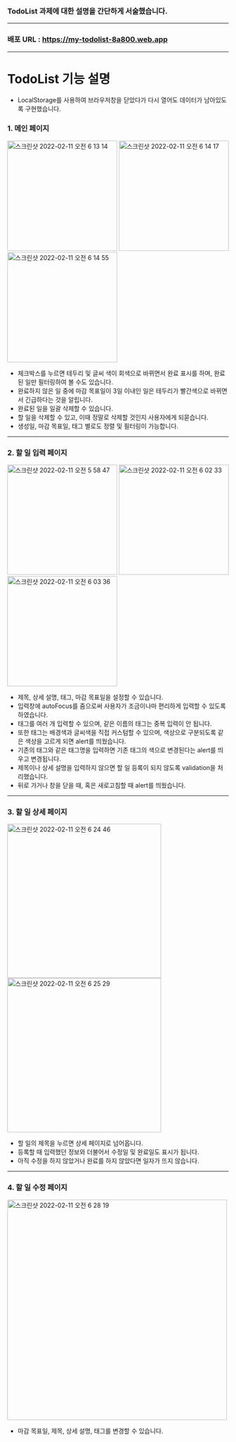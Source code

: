 ### TodoList 과제에 대한 설명을 간단하게 서술했습니다.
---
### 배포 URL : https://my-todolist-8a800.web.app
---
# TodoList 기능 설명
* LocalStorage를 사용하여 브라우저창을 닫았다가 다시 열어도 데이터가 남아있도록 구현했습니다.

### 1. 메인 페이지
<img width="250" alt="스크린샷 2022-02-11 오전 6 13 14" src="https://user-images.githubusercontent.com/77619905/153497304-d2297adc-1764-4773-b4a8-f5c6aaaa98b5.png"> <img width="250" alt="스크린샷 2022-02-11 오전 6 14 17" src="https://user-images.githubusercontent.com/77619905/153497449-fdbcd5a7-afd7-4882-bd56-9656f51dad01.png"> <img width="250" alt="스크린샷 2022-02-11 오전 6 14 55" src="https://user-images.githubusercontent.com/77619905/153497563-db97f68d-ec9f-4840-b17a-a49a3e573da3.png">
* 체크박스를 누르면 테두리 및 글씨 색이 회색으로 바뀌면서 완료 표시를 하며, 완료된 일만 필터링하여 볼 수도 있습니다.
* 완료하지 않은 일 중에 마감 목표일이 3일 이내인 일은 테두리가 빨간색으로 바뀌면서 긴급하다는 것을 알립니다.
* 완료된 일을 일괄 삭제할 수 있습니다.
* 할 일을 삭제할 수 있고, 이때 정말로 삭제할 것인지 사용자에게 되묻습니다.
* 생성일, 마감 목표일, 태그 별로도 정렬 및 필터링이 가능합니다.
---
### 2. 할 일 입력 페이지
<img width="250" alt="스크린샷 2022-02-11 오전 5 58 47" src="https://user-images.githubusercontent.com/77619905/153495329-01408f7f-dc54-467f-8068-2e1546e08408.png"> <img width="250" alt="스크린샷 2022-02-11 오전 6 02 33" src="https://user-images.githubusercontent.com/77619905/153495854-7e8f5293-de93-42b7-a19a-c8c94e0f1fb7.png"> <img width="250" alt="스크린샷 2022-02-11 오전 6 03 36" src="https://user-images.githubusercontent.com/77619905/153496012-baf45d58-fc40-4f43-8672-7d46c08521bb.png">

* 제목, 상세 설명, 태그, 마감 목표일을 설정할 수 있습니다.
* 입력창에 autoFocus를 줌으로써 사용자가 조금이나마 편리하게 입력할 수 있도록 하였습니다.
* 태그를 여러 개 입력할 수 있으며, 같은 이름의 태그는 중복 입력이 안 됩니다.
* 또한 태그는 배경색과 글씨색을 직접 커스텀할 수 있으며, 색상으로 구분되도록 같은 색상을 고르게 되면 alert를 띄웠습니다.
* 기존의 태그와 같은 태그명을 입력하면 기존 태그의 색으로 변경된다는 alert를 띄우고 변경됩니다.
* 제목이나 상세 설명을 입력하지 않으면 할 일 등록이 되지 않도록 validation을 처리했습니다.
* 뒤로 가거나 창을 닫을 때, 혹은 새로고침할 때 alert를 띄웠습니다.
---
### 3. 할 일 상세 페이지
<img width="350" alt="스크린샷 2022-02-11 오전 6 24 46" src="https://user-images.githubusercontent.com/77619905/153498998-0deb17ec-3984-4dfb-8a19-892726f4a6e3.png"> <img width="350" alt="스크린샷 2022-02-11 오전 6 25 29" src="https://user-images.githubusercontent.com/77619905/153499091-5852fab5-9332-4d64-ad26-5a65409f6aa6.png">

* 할 일의 제목을 누르면 상세 페이지로 넘어옵니다.
* 등록할 때 입력했던 정보와 더불어서 수정일 및 완료일도 표시가 됩니다.
* 아직 수정을 하지 않았거나 완료를 하지 않았다면 일자가 뜨지 않습니다.
---
### 4. 할 일 수정 페이지
<img width="500" alt="스크린샷 2022-02-11 오전 6 28 19" src="https://user-images.githubusercontent.com/77619905/153499474-0e2e45e9-c1f5-426a-b641-73aa8141022b.png">

* 마감 목표일, 제목, 상세 설명, 태그를 변경할 수 있습니다.
